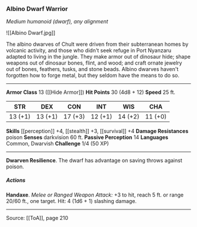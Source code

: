 ### Albino Dwarf Warrior
_Medium humanoid (dwarf), any alignment_

![[Albino Dwarf.jpg]]

The albino dwarves of Chult were driven from their subterranean homes by volcanic activity, and those who didn't seek refuge in Port Nyanzaru adapted to living in the jungle. They make armor out of dinosaur hide; shape weapons out of dinosaur bones, flint, and wood; and craft ornate jewelry out of bones, feathers, tusks, and stone beads. Albino dwarves haven't forgotten how to forge metal, but they seldom have the means to do so.






---

**Armor Class** 13 ([[Hide Armor]])
**Hit Points** 30 (4d8 + 12)
**Speed** 25 ft.

| STR     | DEX     | CON     | INT     | WIS     | CHA     |
|---------|---------|---------|---------|---------|---------|
| 13 (+1) | 13 (+1) | 17 (+3) | 12 (+1) | 14 (+2) | 11 (+0) |

**Skills** [[perception]] +4, [[stealth]] +3, [[survival]] +4
**Damage Resistances** poison
**Senses** darkvision 60 ft.
**Passive Perception** 14
**Languages** Common, Dwarvish
**Challenge** 1/4 (50 XP)

---

**Dwarven Resilience**. The dwarf has advantage on saving throws against poison.

##### Actions
**Handaxe**. _Melee or Ranged Weapon Attack:_ +3 to hit, reach 5 ft. or range 20/60 ft., one target. Hit: 4 (1d6 + 1) slashing damage.


---

Source: [[ToA]], page 210